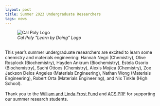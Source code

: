 ```yaml
---
layout: post
title: Summer 2023 Undergraduate Researchers
tags: news
---
```


<figure>
  <img src="https://lesliehamachi.github.io/images/CP_LBD.jpg" alt="Cal Poly Logo" title="Cal Poly Logo">
  <figcaption><em>Cal Poly "Learn by Doing" Logo</em></figcaption>
</figure>  
<br>
This year’s summer undergraduate researchers are excited to learn some chemistry and materials engineering: Hannah Negri (Chemistry), Olive Rosplock (Biochemistry), Hayden Ankrum (Biochemistry), Estela Osorio (Biochemistry), Sachi Ottoes (Chemistry), Alexis Mojica (Chemistry), Zoe Jackson Delos Angeles (Materials Engineering), Nathan Wong (Materials Engineering), Robert Orta (Materials Engineering), and Nix Tinkle (High School).
<br><br>
Thank you to the <a href="https://cosam.calpoly.edu/frost-fund">William and Linda Frost Fund</a> and <a href="https://www.acs.org/funding/grants/petroleum-research-fund.html">ACS PRF</a> for supporting our summer research students.
